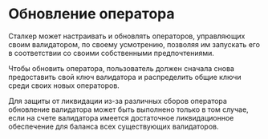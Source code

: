 # Обновление оператора

Сталкер может настраивать и обновлять операторов, управляющих своим валидатором, по своему усмотрению, позволяя им запускать его в соответствии со своими собственными предпочтениями.

Чтобы обновить оператора, пользователь должен сначала снова предоставить свой ключ валидатора и распределить общие ключи среди своих новых операторов.

Для защиты от ликвидации из-за различных сборов оператора обновление валидатора может быть выполнено только в том случае, если на счете валидатора имеется 
достаточное ликвидационное обеспечение для баланса всех существующих валидаторов.
